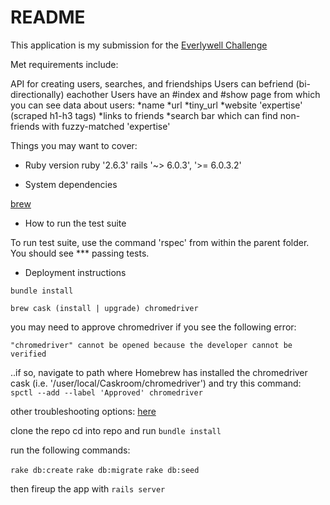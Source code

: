 # README

This application is my submission for the [Everlywell Challenge](https://github.com/EverlyWell/backend-challenge)

Met requirements include:

API for creating users, searches, and friendships
Users can befriend (bi-directionally) eachother
Users have an #index and #show page from which you can see data about users:
*name
*url
*tiny_url
*website 'expertise' (scraped h1-h3 tags)
*links to friends
*search bar which can find non-friends with fuzzy-matched 'expertise'

Things you may want to cover:

* Ruby version
ruby '2.6.3'
rails '~> 6.0.3', '>= 6.0.3.2'

* System dependencies

[brew](https://brew.sh/)

* How to run the test suite

To run test suite, use the command 'rspec' from within the parent folder.
You should see *** passing tests.

* Deployment instructions

`bundle install`

`brew cask (install | upgrade) chromedriver`

you may need to approve chromedriver if you see the following error:
```
"chromedriver" cannot be opened because the developer cannot be verified
```
..if so, navigate to path where Homebrew has installed the chromedriver cask (i.e. '/user/local/Caskroom/chromedriver')
and try this command: `spctl --add --label 'Approved' chromedriver`

other troubleshooting options: [here](https://stackoverflow.com/questions/60362018/macos-catalinav-10-15-3-error-chromedriver-cannot-be-opened-because-the-de)

clone the repo
cd into repo and run `bundle install`

run the following commands:

`rake db:create`
`rake db:migrate`
`rake db:seed`

then fireup the app with `rails server`

